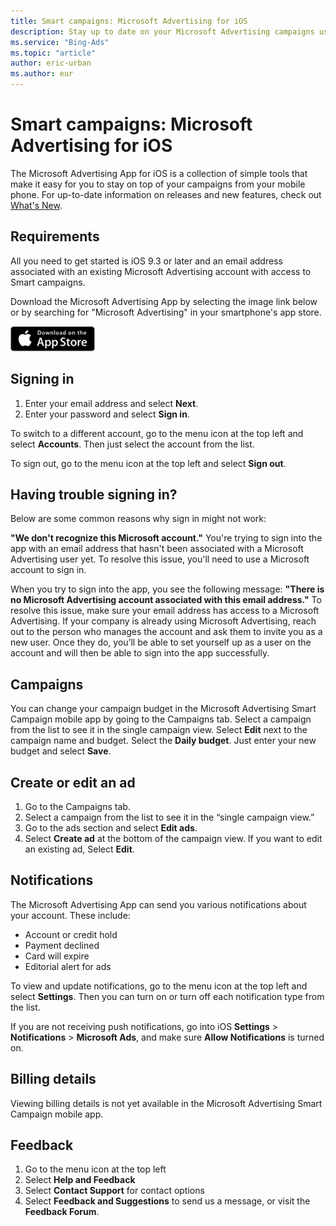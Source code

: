 ```yaml
---
title: Smart campaigns: Microsoft Advertising for iOS
description: Stay up to date on your Microsoft Advertising campaigns using Microsoft Advertising App for iOS.
ms.service: "Bing-Ads"
ms.topic: "article"
author: eric-urban
ms.author: eur
---
```


# Smart campaigns: Microsoft Advertising for iOS

The Microsoft Advertising App for iOS is a collection of simple tools that make it easy for you to stay on top of your campaigns from your mobile phone. For up-to-date information on releases and new features, check out [What's New](https://go.microsoft.com/fwlink?LinkId=618909).

## Requirements

All you need to get started is iOS 9.3 or later and an email address associated with an existing Microsoft Advertising account with access to Smart campaigns.

Download the Microsoft Advertising App by selecting the image link below or by searching for "Microsoft Advertising" in your smartphone's app store.

[![Microsoft Advertising for iOS](../images/BAM_CONC_Apple.png)](https://go.microsoft.com/fwlink?LinkId=536519)
## Signing in

1. Enter your email address and select **Next**.
1. Enter your password and select **Sign in**.

To switch to a different account, go to the menu icon at the top left and select **Accounts**. Then just select the account from the list.

To sign out, go to the menu icon at the top left and select **Sign out**.

## Having trouble signing in?

Below are some common reasons why sign in might not work:

**"We don't recognize this Microsoft account."** You're trying to sign into the app with an email address that hasn't been associated with a Microsoft Advertising user yet. To resolve this issue, you'll need to use a Microsoft account to sign in.

When you try to sign into the app, you see the following message: **"There is no Microsoft Advertising account associated with this email address."** To resolve this issue, make sure your email address has access to a Microsoft Advertising. If your company is already using Microsoft Advertising, reach out to the person who manages the account and ask them to invite you as a new user. Once they do, you’ll be able to set yourself up as a user on the account and will then be able to sign into the app successfully.

## Campaigns

You can change your campaign budget in the Microsoft Advertising Smart Campaign mobile app by going to the Campaigns tab. Select a campaign from the list to see it in the single campaign view. Select **Edit** next to the campaign name and budget. Select the **Daily budget**. Just enter your new budget and select **Save**.

## Create or edit an ad

1. Go to the Campaigns tab.
1. Select a campaign from the list to see it in the “single campaign view.”
1. Go to the ads section and select **Edit ads**.
1. Select **Create ad** at the bottom of the campaign view. If you want to edit an existing ad, Select **Edit**.

## Notifications

The Microsoft Advertising App can send you various notifications about your account. These include:

- Account or credit hold
- Payment declined
- Card will expire
- Editorial alert for ads

To view and update notifications, go to the menu icon at the top left and select **Settings**. Then you can turn on or turn off each notification type from the list.

If you are not receiving push notifications, go into iOS **Settings** > **Notifications** > **Microsoft Ads**, and make sure **Allow Notifications** is turned on.

## Billing details

Viewing billing details is not yet available in the Microsoft Advertising Smart Campaign mobile app.

## Feedback

1. Go to the menu icon at the top left
1. Select **Help and Feedback**
1. Select **Contact Support** for contact options
1. Select **Feedback and Suggestions** to send us a message, or visit the **Feedback Forum**.


